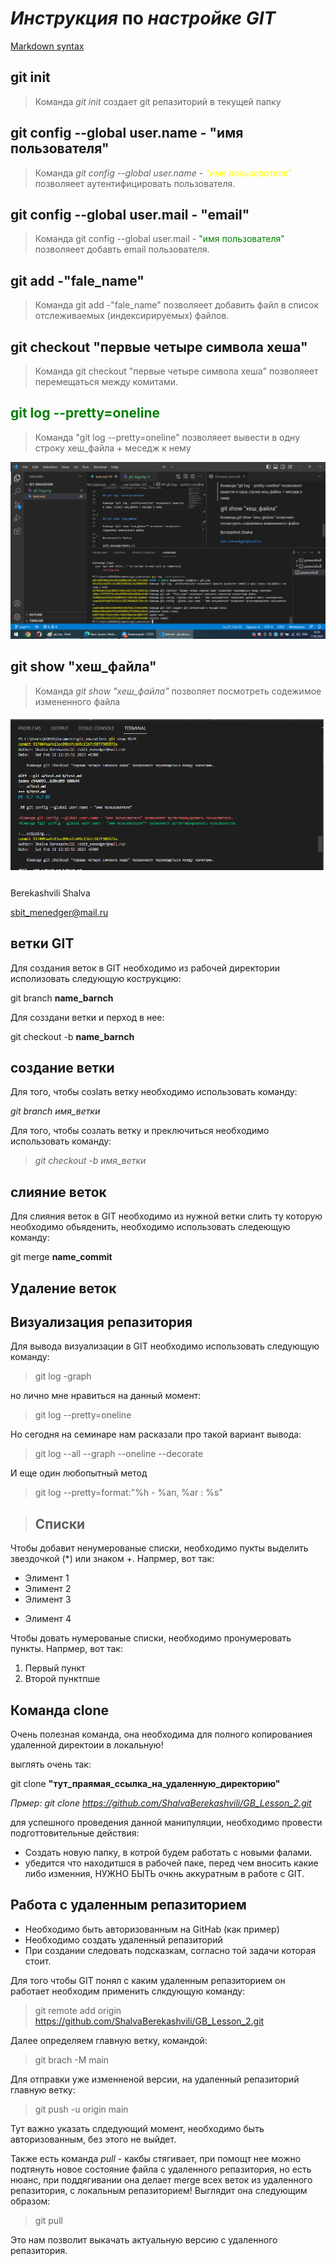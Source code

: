 # _Инструкция_ __по__ ___настройке GIT___

[Markdown syntax](https://www.markdownguide.org/basic-syntax/) 

## git init 

>Команда *git init* создает git репазиторий в текущей папку

## git config --global user.name - "имя пользователя"

>Команда *git config --global user.name - <font color="yellow">"имя пользователя" </font>* позволяеет аутентифицировать пользователя.

## git config --global user.mail - "email"

>Команда git config --global user.mail - <font color="green"> "имя пользователя" </font>  позволяеет добавть email пользователя.

## git add -"fale_name"

>Команда git add -"fale_name" позволяеет добавить файл в список отслеживаемых (индексирируемых) файлов.


## git checkout "первые четыре символа хеша"

>Команда git checkout "первые четыре символа хеша" позволяеет перемещаться между комитами.

## <font color="green"> git log --pretty=oneline </font>

>Команда "git log --pretty=oneline" позволяеет вывести в одну строку хеш_файла + меседж к нему

![](/git_log.png)

## git show "хеш_файла"

>Команда *git show "хеш_файла"* позволяет посмотреть содежимое измененного файла

![](/git_show.png)


Berekashvili Shalva

sbit_menedger@mail.ru

## ветки GIT

Для создания веток в GIT необходимо из рабочей директории исполизовать следующую кострукцию:

git branch **name_barnch**

Для созздани ветки и перход в нее:

git checkout -b **name_barnch**


## создание ветки

Для того, чтобы созlать ветку  необходимо использовать команду:

*git branch имя_ветки*

Для того, чтобы созлать ветку и преключиться необходимо использовать команду:

> *git checkout -b имя_ветки*

## слияние веток 

Для слияния веток в GIT необходимо из нужной ветки 
слить ту которую необходимо обьяденить, необходимо использовать следеющую команду:

git merge **name_commit**



## Удаление веток

## Визуализация репазитория

Для вывода визуализации в GIT необходимо использовать следующую команду:

>git log -graph

но лично мне нравиться на данный момент:

>git log --pretty=oneline

Но сегодня на семинаре нам расказали про такой вариант вывода:

>git log --all --graph --oneline --decorate

И еще один любопытный метод

>git log --pretty=format:"%h - %an, %ar : %s"


>## Списки

Чтобы добавит ненумерованые списки, необходимо пукты выделить звездочкой (*) или знаком +.
Напрмер, вот так:

* Элимент 1
* Элимент 2
* Элимент 3
+ Элимент 4

Чтобы довать нумерованые списки, необходимо пронумеровать пункты.
Напрмер, вот так:

1. Первый пункт
2. Второй пунктпше

## Команда **clone**

Очень полезная команда, она необходима для полного копированиея удаленной директоии в локальную!

выглять очень так:

git clone __"тут_праямая_ссылка_на_удаленную_директорию"__

*Прмер: git clone https://github.com/ShalvaBerekashvili/GB_Lesson_2.git*

для успешного проведения данной манипуляции, необходимо провести подготтовительные действия:

- Создать новую папку, в котрой будем работать с новыми фалами.
- убедится что находитшся в рабочей паке, перед чем вносить какие либо изменния, НУЖНО БЫТЬ очкнь аккуратным в работе с GIT.


## Работа с удаленным репазиторием

+ Необходимо быть авторизованным на GitHab (как пример)
+ Необходимо создать удаленный репазиторий
+ При создании следовать подсказкам, согласно той задачи которая стоит.

Для того чтобы GIT понял с каким удаленным репазиторием он работает необходим применить слкдующую команду:

> git remote add origin https://github.com/ShalvaBerekashvili/GB_Lesson_2.git

Далее определяем главную ветку, командой:

> git brach -M main

Для отправки уже изменненой версии, на удаленный репазиторий главную ветку:

> git push -u origin main

Тут важно указать слдедующий момент, необходимо быть авторизованным, без этого не выйдет.

Также есть команда *pull* - какбы стягивает, при помощт нее можно подтянуть новое состояние файла с удаленного репазитория, но есть нюанс, при поддягивании она делает merge всех веток из удаленного репазитория, с локальным репазиторием! Выглядит она следующим образом:

> git pull 

Это нам позволит выкачать актуальную версию с удаленного репазитория.

